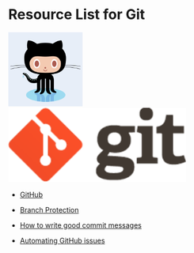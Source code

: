 # Resource List for Git

<p float="left">
  <img alt="Octocat" src="./assets/octocat.png" height="150">
  <img alt="Git" src="./assets/git.png" height="150" />
</p>

- [GitHub](https://docs.github.com/en/github/getting-started-with-github)

- [Branch Protection](https://docs.github.com/en/github/administering-a-repository/configuring-protected-branches)


- [How to write good commit messages](https://chris.beams.io/posts/git-commit/)
- [Automating GitHub issues](https://docs.github.com/en/github/managing-your-work-on-github/linking-a-pull-request-to-an-issue)
